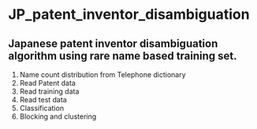 # JP_patent_inventor_disambiguation

## Japanese patent inventor disambiguation algorithm using rare name based training set.

1. Name count distribution from Telephone dictionary
1. Read Patent data
1. Read training data
1. Read test data
1. Classification
1. Blocking and clustering